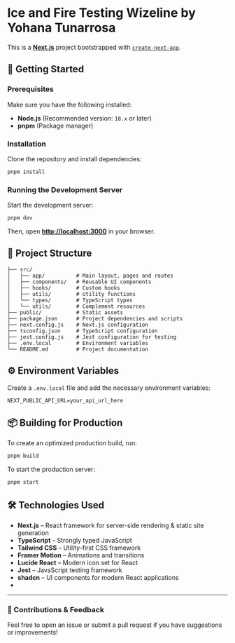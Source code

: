# Ice and Fire Testing Wizeline by Yohana Tunarrosa

This is a [**Next.js**](https://nextjs.org/) project bootstrapped with [`create-next-app`](https://nextjs.org/docs/app/api-reference/cli/create-next-app).

## 🚀 Getting Started

### Prerequisites

Make sure you have the following installed:

- **Node.js** (Recommended version: `18.x` or later)
- **pnpm** (Package manager)

### Installation

Clone the repository and install dependencies:

```bash
pnpm install
```

### Running the Development Server

Start the development server:

```bash
pnpm dev
```
Then, open [**http://localhost:3000**](http://localhost:3000) in your browser.

## 📁 Project Structure

```
├── src/
│   ├── app/          # Main layout, pages and routes
│   ├── components/   # Reusable UI components
│   ├── hooks/        # Custom hooks
│   ├── utils/        # Utility functions
│   └── types/        # TypeScript types
│   └── utils/        # Complement resources
├── public/           # Static assets
├── package.json      # Project dependencies and scripts
├── next.config.js    # Next.js configuration
├── tsconfig.json     # TypeScript configuration
├── jest.config.js    # Jest configuration for testing
├── .env.local        # Environment variables
└── README.md         # Project documentation
```

## ⚙️ Environment Variables

Create a `.env.local` file and add the necessary environment variables:

```
NEXT_PUBLIC_API_URL=your_api_url_here
```

## 📦 Building for Production

To create an optimized production build, run:

```bash
pnpm build
```

To start the production server:

```bash
pnpm start
```

## 🛠 Technologies Used

- **Next.js** – React framework for server-side rendering & static site generation
- **TypeScript** – Strongly typed JavaScript
- **Tailwind CSS** – Utility-first CSS framework
- **Framer Motion** – Animations and transitions
- **Lucide React** – Modern icon set for React
- **Jest** – JavaScript testing framework
- **shadcn** – UI components for modern React applications
- 
---

### 🎯 Contributions & Feedback

Feel free to open an issue or submit a pull request if you have suggestions or improvements!

